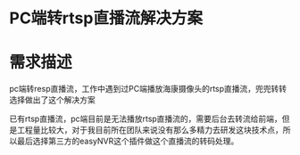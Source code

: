# PC端转rtsp直播流解决方案
# 需求描述
pc端转resp直播流，工作中遇到过PC端播放海康摄像头的rtsp直播流，兜兜转转选择做出了这个解决方案

已有rtsp直播流，pc端目前是无法播放rtsp直播流的，需要后台去转流给前端，但是工程量比较大，对于我目前所在团队来说没有那么多精力去研发这块技术点，所以最后选择第三方的easyNVR这个插件做这个直播流的转码处理。





